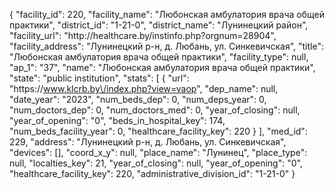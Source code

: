 {
    "facility_id": 220,
    "facility_name": "Любонская амбулатория врача общей практики",
    "district_id": "1-21-0",
    "district_name": "Лунинецкий район",
    "facility_url": "http:\/\/healthcare.by\/instinfo.php?orgnum=28904",
    "facility_address": "Лунинецкий р-н, д. Любань, ул. Синкевичская",
    "title": "Любонская амбулатория врача общей практики",
    "facility_type": null,
    "ap_1": "37",
    "name": "Любонская амбулатория врача общей практики",
    "state": "public institution",
    "stats": [
        {
            "url": "https:\/\/www.klcrb.by\/index.php?view=vaop",
            "dep_name": null,
            "date_year": "2023",
            "num_beds_dep": 0,
            "num_deps_year": 0,
            "num_doctors_dep": 0,
            "num_doctors_med": 0,
            "year_of_closing": null,
            "year_of_opening": "0",
            "beds_in_hospital_key": 174,
            "num_beds_facility_year": 0,
            "healthcare_facility_key": 220
        }
    ],
    "med_id": 229,
    "address": "Лунинецкий р-н, д. Любань, ул. Синкевичская",
    "devices": [],
    "coord_x_y": null,
    "place_name": "Лунинец",
    "place_type": null,
    "localties_key": 21,
    "year_of_closing": null,
    "year_of_opening": "0",
    "healthcare_facility_key": 220,
    "administrative_division_id": "1-21-0"
}